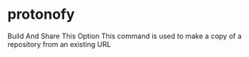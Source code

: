 # protonofy
Build And Share This Option
This command is used to make a copy of a repository from an existing URL

